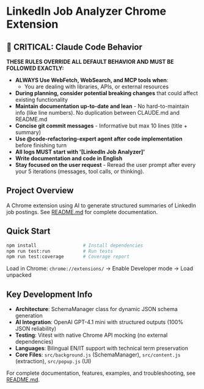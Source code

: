 # LinkedIn Job Analyzer Chrome Extension

## 🚨 CRITICAL: Claude Code Behavior

**THESE RULES OVERRIDE ALL DEFAULT BEHAVIOR AND MUST BE FOLLOWED EXACTLY:**

- **ALWAYS Use WebFetch, WebSearch, and MCP tools when**:
  - You are dealing with libraries, APIs, or external resources
- **During planning, consider potential breaking changes** that could affect existing functionality
- **Maintain documentation up-to-date and lean** - No hard-to-maintain info (like line numbers). No duplication between CLAUDE.md and README.md
- **Concise git commit messages** - Informative but max 10 lines (title + summary)
- **Use @code-refactoring-expert agent after code implementation** before finishing turn
- **All logs MUST start with '[LinkedIn Job Analyzer]'**
- **Write documentation and code in English**
- **Stay focused on the user request** - Reread the user prompt after every your 5 iterations (messages, tool calls, or thinking).

## Project Overview

A Chrome extension using AI to generate structured summaries of LinkedIn job postings. See [README.md](./README.md) for complete documentation.

## Quick Start

```bash
npm install                 # Install dependencies
npm run test:run            # Run tests
npm run test:coverage       # Coverage report
```

Load in Chrome: `chrome://extensions/` → Enable Developer mode → Load unpacked

## Key Development Info

- **Architecture**: SchemaManager class for dynamic JSON schema generation
- **AI Integration**: OpenAI GPT-4.1 mini with structured outputs (100% JSON reliability)
- **Testing**: Vitest with native Chrome API mocking (no external dependencies)
- **Languages**: Bilingual EN/IT support with technical term preservation
- **Core Files**: `src/background.js` (SchemaManager), `src/content.js` (extraction), `src/popup.js` (UI)

For complete documentation, features, examples, and troubleshooting, see [README.md](./README.md).
